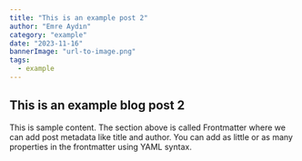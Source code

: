 ```yaml
---
title: "This is an example post 2"
author: "Emre Aydın"
category: "example"
date: "2023-11-16"
bannerImage: "url-to-image.png"
tags:
  - example
---
```


## This is an example blog post 2

This is sample content. The section above is called Frontmatter where we can add post metadata like title and author. You can add as little or as many properties in the frontmatter using YAML syntax.
